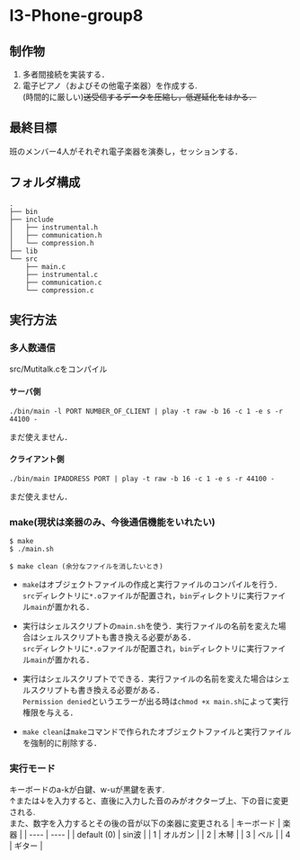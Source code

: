 # I3-Phone-group8

## 制作物
1. 多者間接続を実装する．
2. 電子ピアノ（およびその他電子楽器）を作成する.  
(時間的に厳しい)~~送受信するデータを圧縮し，低遅延化をはかる．~~

## 最終目標
班のメンバー4人がそれぞれ電子楽器を演奏し，セッションする．

## フォルダ構成
```
.
├── bin 
├── include 
│   ├── instrumental.h 
│   ├── communication.h 
│   └── compression.h 
├── lib 
└── src 
    ├── main.c 
    ├── instrumental.c
    ├── communication.c
    └── compression.c
```

## 実行方法
### 多人数通信  
src/Mutitalk.cをコンパイル  
#### サーバ側
```
./bin/main -l PORT NUMBER_OF_CLIENT | play -t raw -b 16 -c 1 -e s -r 44100 -

```
まだ使えません．
#### クライアント側
```
./bin/main IPADDRESS PORT | play -t raw -b 16 -c 1 -e s -r 44100 -
```
まだ使えません．

### make(現状は楽器のみ、今後通信機能をいれたい)
```
$ make 
$ ./main.sh

$ make clean (余分なファイルを消したいとき)
```
- `make`はオブジェクトファイルの作成と実行ファイルのコンパイルを行う．
<br>  `src`ディレクトリに`*.o`ファイルが配置され，`bin`ディレクトリに実行ファイル`main`が置かれる．

- 実行はシェルスクリプトの`main.sh`を使う．実行ファイルの名前を変えた場合はシェルスクリプトも書き換える必要がある．
<br> `src`ディレクトリに`*.o`ファイルが配置され，`bin`ディレクトリに実行ファイル`main`が置かれる．

- 実行はシェルスクリプトでできる．実行ファイルの名前を変えた場合はシェルスクリプトも書き換える必要がある．
<br>  `Permission denied`というエラーが出る時は`chmod +x main.sh`によって実行権限を与える．

- `make clean`は`make`コマンドで作られたオブジェクトファイルと実行ファイルを強制的に削除する．

### 実行モード
キーボードのa-kが白鍵、w-uが黒鍵を表す.  
↑または↓を入力すると、直後に入力した音のみがオクターブ上、下の音に変更される.  
また、数字を入力するとその後の音が以下の楽器に変更される
|  キーボード  |  楽器  |
| ---- | ---- |
|  default (0) |  sin波  |
|  1  |  オルガン  |
|  2  |  木琴  |
|  3  |  ベル  |
|  4  |  ギター  |

